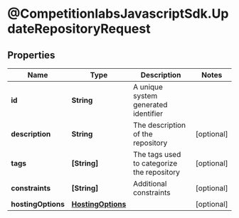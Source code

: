 # @CompetitionlabsJavascriptSdk.UpdateRepositoryRequest

## Properties

Name | Type | Description | Notes
------------ | ------------- | ------------- | -------------
**id** | **String** | A unique system generated identifier | 
**description** | **String** | The description of the repository | [optional] 
**tags** | **[String]** | The tags used to categorize the repository | [optional] 
**constraints** | **[String]** | Additional constraints | [optional] 
**hostingOptions** | [**HostingOptions**](HostingOptions.md) |  | [optional] 


